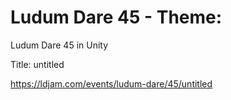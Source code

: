 # Ludum Dare 45 - Theme: 
Ludum Dare 45 in Unity

Title: untitled

https://ldjam.com/events/ludum-dare/45/untitled
